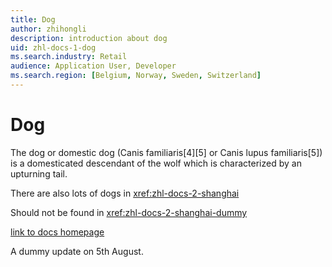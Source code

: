 ```yaml
---
title: Dog
author: zhihongli
description: introduction about dog
uid: zhl-docs-1-dog
ms.search.industry: Retail
audience: Application User, Developer
ms.search.region: [Belgium, Norway, Sweden, Switzerland]
---
```

# Dog

The dog or domestic dog (Canis familiaris[4][5] or Canis lupus familiaris[5]) is a domesticated descendant of the wolf which is characterized by an upturning tail.  

There are also lots of dogs in <xref:zhl-docs-2-shanghai> 

Should not be found in <xref:zhl-docs-2-shanghai-dummy> 

[link to docs homepage](https://ppe.docs.microsoft.com/en-us/test-page/index)

A dummy update on 5th August.
